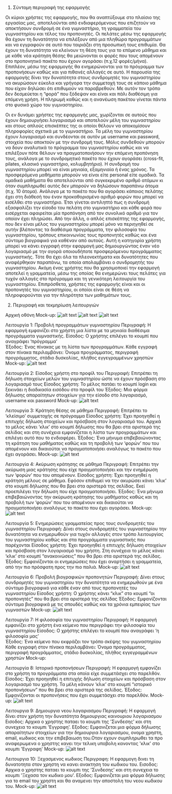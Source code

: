 1. Σύντομη περιγραφή της εφαρμογής

Οι κύριοι χρήστες της εφαρμογής, που θα αναπτύξουμε στο πλαίσιο της εργασίας μας, αποτελούνται από ενδιαφερόμενους που επιζητούν να αποκτήσουν συνδρομή σε ένα γυμναστήριο, τη γραμματεία του γυμναστηρίου και τέλος του προπονητές. Οι πελάτες μέσω της εφαρμογής θα έχουν τη δυνατότητα να επιλέξουν από μια πληθώρα προγραμμάτων και να εγγραφούν σε αυτό που ταιριάζει στη προσωπική τους επιθυμία. Θα έχουν τη δυνατότητα να κλείνουν τη θέση τους για το επόμενο μάθημα και με κάθε νέα κράτηση θέσης θα μειώνονται οι φορές που τους απομένουν στο προπονητικό πακέτο που έχουν αγοράσει (π.χ.12  φορές/μήνα). Επιπλέον, μέσω της εφαρμογής θα ενημερώνονται για το πρόγραμμα των προπονήσεων καθώς και για πιθανές αλλαγές σε αυτό. Η παρουσία της εφαρμογής δίνει την δυνατότητα στους συνδρομητές του γυμναστηρίου να ακυρώσουν εύκολα και γρήγορα την συμμετοχή τους σε κάποιο μάθημα που είχαν δηλώσει ότι επιθυμούν να παραβρεθούν. Με αυτόν τον τρόπο δεν δεσμεύεται η “φορά” που ξόδεψαν και είναι και πάλι διαθέσιμη για επόμενη χρήση. Η πληρωμή καθώς και η ανανέωση πακέτου γίνεται πάντα στο φυσικό χώρο του γυμναστηρίου. 


Οι εν δυνάμει χρήστες της εφαρμογής μας, χωρίζονται σε αυτούς που έχουν δημιουργήσει λογαριασμό και αποτελούν μέλη του γυμναστηρίου και στους απλούς επισκέπτες της οι οποίοι θέλουν να αποκομίσουν πληροφορίες σχετικά με το γυμναστήριο. Τα μέλη του γυμναστηρίου έχουν λογαριασμό και συνδέονται σε αυτόν με username και password, στοιχεία που αποκτούν με την συνδρομή τους. Μόλις συνδεθούν μπορούν να δουν αναλυτικά το πρόγραμμα του γυμναστηρίου καθώς και να επιλέξουν πότε θέλουν να πραγματοποιήσουν την επόμενη προπόνηση τους, ανάλογα με το συνδρομητικό πακέτο που έχουν αγοράσει (cross-fit, pilates, κλασικό γυμναστήριο, κολυμβητήριο). Η συνδρομή του γυμναστηρίου μπορεί να είναι μηνιαία, εξαμηνιαία ή ένας χρόνος. Τα προσφερόμενα μαθήματα μπορούν να είναι είτε personal είτε ομαδικά. Τα ομαδικά μαθήματα θα αποτελούνται από συγκεκριμένο αριθμό ατόμων κι όταν συμπληρωθεί αυτός δεν μπορούν να δηλώσουν παραπάνω άτομα (π.χ. 10 άτομα). Ανάλογα με το πακέτο που θα αγοράσει κάποιος πελάτης έχει στη διάθεσή του έναν προκαθορισμένο αριθμό φορών που μπορεί να εισέλθει στο γυμναστήριο. Έτσι γίνεται αντιληπτό πως η συνδρομή εξασφαλίζει την είσοδο του πελάτη στο γυμναστήριο και κάθε φορά που εισέρχεται αφαιρείται μία προπόνηση από τον συνολικό αριθμό για τον οποίον έχει πληρώσει. Από την άλλη, ο απλός επισκέπτης της εφαρμογής, που δεν είναι μέλος του γυμναστηρίου μπορεί μόνο να περιηγηθεί σε αυτήν βλέποντας τα διαθέσιμα προγράμματα, την φιλοσοφία του γυμναστηρίου, τρόπους επικοινωνίας τους προπονητές καθώς και ένα σύντομο βιογραφικό για καθέναν από αυτούς. Αυτή η κατηγορία χρήστη μπορεί να κάνει εγγραφή στην εφαρμογή μας δημιουργώντας έναν νέο λογαριασμό με την αγορά οποιουδήποτε προσφερόμενου προγράμματος γυμναστικής. Τότε θα έχει όλα τα πλεονεκτήματα και δυνατότητες που αναφέρθηκαν παραπάνω, τα οποία απολαμβάνει ο συνδρομητής του γυμναστηρίου. Ακόμη ένας χρήστης που θα χρησιμοποιεί την εφαρμογή αποτελεί η γραμματεία, μέσω της οποίας θα ενημερώνει τους πελάτες για τυχόν αλλαγές στο πρόγραμμα και τη γενικότερη λειτουργία του γυμναστηρίου. Επιπρόσθετα, χρήστες της εφαρμογής είναι και οι προπονητές του γυμναστηρίου, οι οποίοι είναι σε θέση να πληροφορούνται για την πληρότητα των μαθημάτων τους. 



2. Περιγραφή και τεκμηρίωση λειτουργιών 

Αρχική οθόνη
Mock-up: ![alt text](image-1.png) ![alt text](image-11.png) ![alt text](image-10.png)

Λειτουργία 1: Προβολή προγραμμάτων γυμναστηρίου
Περιγραφή: Η εφαρμογή εμφανίζει στο χρήστη μια λίστα με τα μηνιαία διαθέσιμα προγράμματα γυμναστικής.
Είσοδος: Ο χρήστης επιλέγει το κουμπί που αναγράφει ‘πρόγραμμα’  
Έξοδος: Ένας πίνακας με τη λίστα των προγραμμάτων. Κάθε εγγραφή στον πίνακα περιλαμβάνει: Όνομα προγράμματος, περιγραφή προγράμματος, στάδιο δυσκολίας, πλήθος εγγεγραμμένων χρηστών
Mock-up: ![alt text](image.png)


Λειτουργία 2: Είσοδος χρήστη στο προφίλ του
Περιγραφή: Επιτρέπει τη δήλωση στοιχείων μελών του γυμναστηρίου ώστε να έχουν πρόσβαση στο λογαριασμό τους
Είσοδος χρήστη: Το μέλος πατάει το κουμπί login και ξεκινάει η διαδικασία εισόδου στο προφίλ του
Έξοδος: Μια φόρμα δήλωσης απαραίτητων στοιχείων για την είσοδο στο λογαριασμό, username και password
Mock-up: ![alt text](image-3.png)


Λειτουργία 3: Κράτηση θέσης σε μάθημα
Περιγραφή: Επιτρέπει το ‘κλείσιμο’ συμμετοχής σε πρόγραμμα
Είσοδος χρήστη: Έχει προηγηθεί η επιτυχής δήλωση στοιχείων και πρόσβαση στον λογαριασμό του.  Αρχικά το μέλος κάνει ‘κλικ’ στο κουμπί δήλωσης που θα βρει στα αριστερά της σελίδας και στη συνέχεια εμφανίζεται η λίστα των προγραμμάτων και επιλέγει αυτό που το ενδιαφέρει. 
Έξοδος: Ένα μήνυμα επιβεβαιώνοντας τη κράτηση του μαθήματος καθώς και τη προβολή των ‘φορών’ που του απομένουν και δικαιούται να πραγματοποιήσει αναλόγως το πακέτο που έχει αγοράσει.
Mock-up: ![alt text](image-2.png)


Λειτουργία 4: Ακύρωση κράτησης σε μάθημα
Περιγραφή: Επιτρέπει την ακύρωση μιας κράτησης που είχε πραγματοποιήσει και την ενημέρωση των ‘φορών’ που του απομένουν.
Είσοδος χρήστη: Έχει προηγηθεί η κράτηση μέλους σε μάθημα. Εφόσον επιθυμεί να την ακυρώσει κάνει ‘κλικ’ στο κουμπί δήλωσης που θα βρει στα αριστερά της σελίδας. Εκεί προεπιλέγει  την δήλωση που είχε πραγματοποιήσει.
Έξοδος: Ένα μήνυμα επιβεβαιώνοντας την ακύρωση κράτησης του μαθήματος καθώς και τη προβολή των ‘φορών’ που του απομένουν και δικαιούται να πραγματοποιήσει αναλόγως το πακέτο που έχει αγοράσει.
Mock-up: ![alt text](image-4.png)


Λειτουργία 5: Ενημερώσεις γραμματείας προς τους συνδρομητές του γυμναστηρίου
Περιγραφή: Δίνει στους συνδρομητές του γυμναστηρίου την δυνατότητα να ενημερωθούν για τυχόν αλλαγές στον τρόπο λειτουργίας του γυμναστηρίου καθώς και στα προγράμματα γυμναστικής που παρέχονται
Είσοδος χρήστη: Έχει προηγηθεί η επιτυχής δήλωση στοιχείων και πρόσβαση στον λογαριασμό του χρήστη.  Στη συνέχεια το μέλος κάνει ‘κλικ’ στο κουμπί “ανακοινώσεις” που θα βρει στα αριστερά της σελίδας.
Έξοδος:  Εμφανίζονται οι ενημερώσεις που έχει αναρτήσει η γραμματεία, από την πιο πρόσφατη προς την πιο παλιά.
Mock-up: ![alt text](image-5.png)


Λειτουργία 6: Προβολή βιογραφικών προπονητών
Περιγραφή: Δίνει στους συνδρομητές του γυμναστηρίου την δυνατότητα να ενημερωθούν με ένα σύντομο βιογραφικό για κάθε έναν από τους προπονητές του γυμναστηρίου
Είσοδος χρήστη: Ο χρήστης κάνει “κλικ” στο κουμπί “οι προπονητές” που θα βρει στα αριστερά της σελίδας
Έξοδος:  Εμφανίζονται σύντομα βιογραφικά με τις σπουδές καθώς και τα χρόνια εμπειρίας των γυμναστών
Mock-up: ![alt text](image-6.png)


Λειτουργία 7: Η φιλοσοφία του γυμναστηρίου
Περιγραφή: Η εφαρμογή εμφανίζει στο χρήστη ένα κείμενο που περιγράφει την φιλοσοφία του γυμναστηρίου
Είσοδος: Ο χρήστης επιλέγει το κουμπί που αναγράφει ‘η φιλοσοφία μας’  
Έξοδος: Ένα κείμενο που εκφράζει τον τρόπο σκέψης του γυμναστηρίου Κάθε εγγραφή στον πίνακα περιλαμβάνει: Όνομα προγράμματος, περιγραφή προγράμματος, στάδιο δυσκολίας, πλήθος εγγεγραμμένων χρηστών
Mock-up: 


Λειτουργία 8: Ιστορικό προπονήσεων
Περιγραφή: Η εφαρμογή εμφανίζει στο χρήστη τα προγράμματα στα οποία είχε συμμετάσχει στο παρελθόν.
Είσοδος: Έχει προηγηθεί η επιτυχής δήλωση στοιχείων και πρόσβαση στον λογαριασμό του χρήστη. Τα μέλη κάνουν ‘κλικ’ στο κουμπί “ιστορικό προπονήσεων” που θα βρει στα αριστερά της σελίδας.
Έξοδος: Εμφανίζονται οι προπονήσεις που έχει συμμετάσχει στο παρελθόν.
Mock-up: ![alt text](image-7.png)


Λειτουργια 9: Δημιουργια νεου λογαριασμου 
Περιγραφή: Η εφαρμογή δίνει στον χρήστη την δυνατότητα δημιουργιας καινουριου λογαριασμου 
Εισοδος: Αρχικα ο χρηστης παταει το κουμπι της 'Συνδεσης' και στη συνεχεια το κουμπι 'Εγγραφη'.
Εξοδος: Εμφανιζεται μια φόρμα δήλωσης απαραίτητων στοιχείων για την δημιουργια λογαριασμου, ονομα χρηστη, email, κωδικος και την επιβεβαιωση του.Οταν εχουν συμπληρωθει τα προ αναφερωμενα ο χρηστης κανει την τελικη υποβολη κανοντας 'κλικ' στο κουμπι 'Εγγραφη'
Mock-up: ![alt text](image-8.png)


Λειτουργια 10: Ξεχασμενος κωδικος
Περιγραφη: Η εφαρμογη δινει τη δυνατοτητα στον χρηστη να κανει ανακτηση του κωδικου του.
Εισοδος: Αρχικα ο χρηστης παταει το κουμπι της 'Συνδεσης' και στη συνεχεια το κουμπι 'Ξεχασα τον κωδικο μου'.
Εξοδος: Εμφανιζεται μια φόρμα δήλωσης για το email του χρηστη και θα αναμενει την αποστολη του νεου κωδικου του.
Mock-up: ![alt text](image-9.png)







